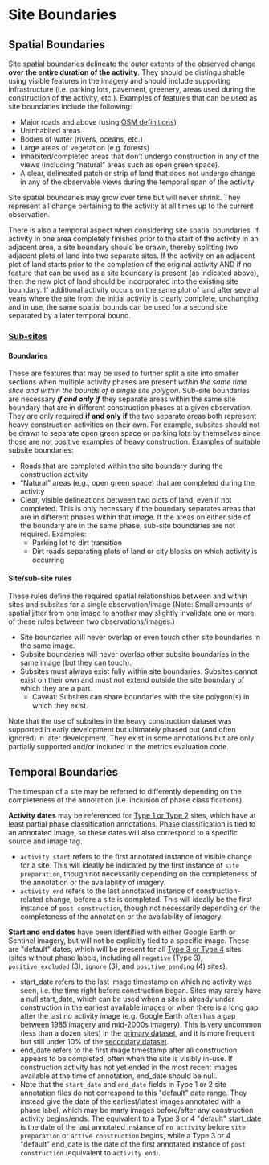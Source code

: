 # Site Boundaries

## Spatial Boundaries 

Site spatial boundaries delineate the outer extents of the observed change **over the entire duration of the activity**. They should be distinguishable using visible features in the imagery and should include supporting infrastructure (i.e. parking lots, pavement, greenery, areas used during the construction of the activity, etc.). Examples of features that can be used as site boundaries include the following:
- Major roads and above (using [OSM definitions](https://wiki.openstreetmap.org/wiki/United_States/Road_classification))
- Uninhabited areas
- Bodies of water (rivers, oceans, etc.)
- Large areas of vegetation (e.g. forests)
- Inhabited/completed areas that don’t undergo construction in any of the views (including “natural” areas such as open green space).
- A clear, delineated patch or strip of land that does not undergo change in any of the observable views during the temporal span of the activity

Site spatial boundaries may grow over time but will never shrink. They represent all change pertaining to the activity at all times up to the current observation. 

There is also a temporal aspect when considering site spatial boundaries. If activity in one area completely finishes prior to the start of the activity in an adjacent area, a site boundary should be drawn, thereby splitting two adjacent plots of land into two separate sites. If the activity on an adjacent plot of land starts prior to the completion of the original activity AND if no feature that can be used as a site boundary is present (as indicated above), then the new plot of land should be incorporated into the existing site boundary. If additional activity occurs on the same plot of land after several years where the site from the initial activity is clearly complete, unchanging, and in use, the same spatial bounds can be used for a second site separated by a later temporal bound.

### <ins>Sub-sites</ins>

#### Boundaries

These are features that may be used to further split a site into smaller sections when multiple activity phases are present _within the same time slice and within the bounds of a single site polygon_. Sub-site boundaries are necessary _**if and only if**_ they separate areas within the same site boundary that are in different construction phases at a given observation. They are only required **if and only if** the two separate areas both represent heavy construction activities on their own. For example, subsites should not be drawn to separate open green space or parking lots by themselves since those are not positive examples of heavy construction. Examples of suitable subsite boundaries: 
- Roads that are completed within the site boundary during the construction activity
- “Natural” areas (e.g., open green space) that are completed during the activity
- Clear, visible delineations between two plots of land, even if not completed. This is only necessary if the boundary separates areas that are in different phases within that image. If the areas on either side of the boundary are in the same phase, sub-site boundaries are not required. Examples: 
  - Parking lot to dirt transition 
  - Dirt roads separating plots of land or city blocks on which activity is occurring

#### Site/sub-site rules

These rules define the required spatial relationships between and within sites and subsites for a single observation/image (Note: Small amounts of spatial jitter from one image to another may slightly invalidate one or more of these rules between two observations/images.)
- Site boundaries will never overlap or even touch other site boundaries in the same image.
- Subsite boundaries will never overlap other subsite boundaries in the same image (but they can touch). 
- Subsites must always exist fully within site boundaries. Subsites cannot exist on their own and must not extend outside the site boundary of which they are a part.
  - Caveat: Subsites can share boundaries with the site polygon(s) in which they exist. 

Note that the use of subsites in the heavy construction dataset was supported in early development but ultimately phased out (and often ignored) in later development. They exist in some annotations but are only partially supported and/or included in the metrics evaluation code.  

## Temporal Boundaries

The timespan of a site may be referred to differently depending on the completeness of the annotation (i.e. inclusion of phase classifications).

**Activity dates** may be referenced for [Type 1 or Type 2](https://github.com/pubgeo/IARPA-SMART/blob/main/README.md#annotation-types) sites, which have at least partial phase classification annotations. Phase classification is tied to an annotated image, so these dates will also correspond to a specific source and image tag.
- `activity start` refers to the first annotated instance of visible change for a site. This will ideally be indicated by the first instance of `site preparation`, though not necessarily depending on the completeness of the annotation or the availability of imagery.
- `activity end` refers to the last annotated instance of construction-related change, before a site is completed. This will ideally be the first instance of `post construction`, though not necessarily depending on the completeness of the annotation or the availability of imagery.

**Start and end dates** have been identified with either Google Earth or Sentinel imagery, but will not be explicitly tied to a specific image. These are "default" dates, which will be present for all [Type 3 or Type 4](https://github.com/pubgeo/IARPA-SMART/blob/main/README.md#annotation-types) sites (sites without phase labels, including all `negative` (Type 3), `positive_excluded` (3), `ignore` (3), and `positive_pending` (4) sites).
- start_date refers to the last image timestamp on which no activity was seen, i.e. the time right before construction began. Sites may rarely have a null start_date, which can be used when a site is already under construction in the earliest available images or when there is a long gap after the last no activity image (e.g. Google Earth often has a gap between 1985 imagery and mid-2000s imagery). This is very uncommon (less than a dozen sites) in the [primary dataset](https://github.com/pubgeo/IARPA-SMART/blob/add_annotations/README.md#primary-and-supplemental-datasets), and it is more frequent but still under 10% of the [secondary dataset](https://github.com/pubgeo/IARPA-SMART/blob/add_annotations/README.md#primary-and-supplemental-datasets).
- end_date refers to the first image timestamp after all construction appears to be completed, often when the site is visibly in-use. If construction activity has not yet ended in the most recent images available at the time of annotation, end_date should be null.
- Note that the `start_date` and `end_date` fields in Type 1 or 2 site annotation files do not correspond to this "default" date range. They instead give the date of the earliest/latest images annotated with a phase label, which may be many images before/after any construction activity begins/ends. The equivalent to a Type 3 or 4 "default" start_date is the date of the last annotated instance of `no activity` before `site preparation` or `active construction` begins, while a Type 3 or 4 "default" end_date is the date of the first annotated instance of `post construction` (equivalent to `activity end`).
